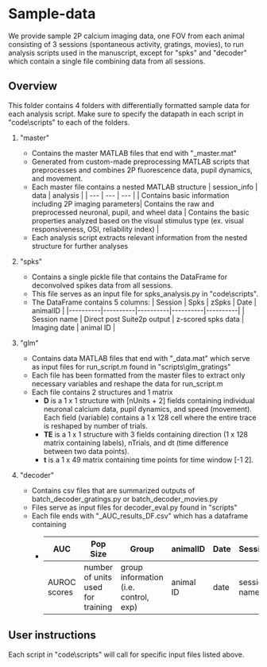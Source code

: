 # Sample-data 
We provide sample 2P calcium imaging data, one FOV from each animal consisting of 3 sessions (spontaneous activity, gratings, movies), to run analysis scripts used in the manuscript, except for "spks\" and "decoder\" which contain a single file combining data from all sessions.

## Overview
This folder contains 4 folders with differentially formatted sample data for each analysis script.
Make sure to specify the datapath in each script in "code\scripts\" to each of the folders. 

1. "master\"
   - Contains the master MATLAB files that end with "_master.mat"
   - Generated from custom-made preprocessing MATLAB scripts that preprocesses and combines 2P fluorescence data, pupil dynamics, and movement. 
   - Each master file contains a nested MATLAB structure
     | session_info   | data    | analysis       |
     | ---    | ---   | ---     |
     | Contains basic information including 2P imaging parameters| Contains the raw and preprocessed neuronal, pupil, and wheel data | Contains the basic properties analyzed based on the visual stimulus type (ex. visual responsiveness, OSI, reliability index) |
   - Each analysis script extracts relevant information from the nested structure for further analyses 

2. "spks\"
   - Contains a single pickle file that contains the DataFrame for deconvolved spikes data from all sessions.
   - This file serves as an input file for spks_analysis.py in "code\scripts\".
   - The DataFrame contains 5 columns:
     | Session  | Spks     | zSpks    | Date     | animalID |
     |----------|----------|----------|----------|----------|
     | Session name  | Direct post Suite2p output  | z-scored spks data  | Imaging date | animal ID   |

3. "glm\"
   - Contains data MATLAB files that end with "_data.mat" which serve as input files for run_script.m found in "scripts\glm_gratings\"
   - Each file has been formatted from the master files to extract only necessary variables and reshape the data for run_script.m
   - Each file contains 2 structures and 1 matrix
      - **D** is a 1 x 1 structure with [nUnits + 2] fields containing individual neuronal calcium data, pupil dynamics, and speed (movement). Each field (variable) contains a 1 x 128 cell where the entire trace is reshaped by number of trials.
      - **TE** is a 1 x 1 structure with 3 fields containing direction (1 x 128 matrix containing labels), nTrials, and dt (time difference between two data points).
      - **t** is a 1 x 49 matrix containing time points for time window [-1 2].
4. "decoder\"
   - Contains csv files that are summarized outputs of batch_decoder_gratings.py or batch_decoder_movies.py
   - Files serve as input files for decoder_eval.py found in "scripts\"
   - Each file ends with "_AUC_results_DF.csv" which has a dataframe containing
      - | AUC   | Pop Size | Group | animalID | Date | Session
        | --- | ---   | ---  | --- | --- | --- | 
        | AUROC scores| number of units used for training | group information (i.e. control, exp) | animal ID | date | session name|

## User instructions
Each script in "code\scripts\" will call for specific input files listed above. 
